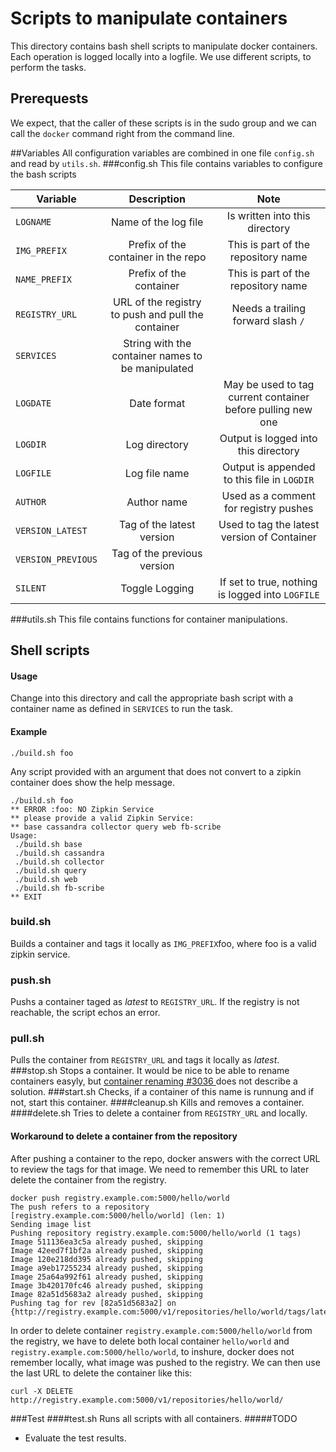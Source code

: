 # Scripts to manipulate containers

This directory contains bash shell scripts to manipulate docker containers.
Each operation is logged locally into a logfile. We use different scripts, 
to perform the tasks. 

## Prerequests
We expect, that the caller of these scripts is in the sudo group and we can call the `docker` 
command right from the command line. 

##Variables
All configuration variables are combined in one file `config.sh` and read by `utils.sh`.
###config.sh
This file contains variables to configure the bash scripts

| Variable | Description | Note |
|---------|:---------:|:-------:|
|`LOGNAME`  | Name of the log file | Is written into this directory|
|`IMG_PREFIX`   | Prefix of the container in the repo | This is part of the repository name| 
|`NAME_PREFIX`   | Prefix of the container | This is part of the repository name| 
|`REGISTRY_URL`| URL of the registry to push and pull the container | Needs a trailing forward slash `/`|
|`SERVICES` | String with the container names to be manipulated  | |
|`LOGDATE`| Date format| May be used to tag current container before pulling new one |
|`LOGDIR`| Log directory| Output is logged into this directory |
|`LOGFILE`| Log file name| Output is appended to this file in `LOGDIR`|
|`AUTHOR`|Author name| Used as a comment for registry pushes|
|`VERSION_LATEST`| Tag of the latest version|Used to tag the latest version of Container|
|`VERSION_PREVIOUS`| Tag of the previous version||
|`SILENT`| Toggle Logging| If set to true, nothing is logged into `LOGFILE`|
###utils.sh 
This file contains functions for container manipulations.

## Shell scripts
####  Usage
Change into this directory and call the appropriate bash script with a container name
as defined in  `SERVICES` to run the task.

#### Example
`./build.sh foo`

Any script provided with an argument that does not convert to a zipkin container does show the help message.
```
./build.sh foo
** ERROR :foo: NO Zipkin Service
** please provide a valid Zipkin Service: 
** base cassandra collector query web fb-scribe
Usage:
 ./build.sh base 
 ./build.sh cassandra 
 ./build.sh collector 
 ./build.sh query 
 ./build.sh web 
 ./build.sh fb-scribe 
** EXIT 

```
### build.sh
Builds a container and  tags it locally as `IMG_PREFIX`foo, where foo is a valid zipkin service.
### push.sh
Pushs a container taged as *latest* to `REGISTRY_URL`. If the registry is not reachable, the script echos an error.
### pull.sh
Pulls the container from `REGISTRY_URL` and tags it locally as *latest*.
###stop.sh
Stops a container. It would be nice to be able to
rename containers easyly, but [ container renaming #3036 ](https://github.com/dotcloud/docker/issues/3036) 
does not describe a solution.
###start.sh
Checks, if a container of this name is runnung and if not, start this container.
####cleanup.sh
Kills and removes a container.
####delete.sh
Tries to delete a container from `REGISTRY_URL` and locally.

#### Workaround to delete a container from the repository
After pushing a container to the repo, docker answers with the correct URL to review the tags for that image. 
  We need to remember this URL to later delete the container from the registry.

``` 
docker push registry.example.com:5000/hello/world 
The push refers to a repository [registry.example.com:5000/hello/world] (len: 1)
Sending image list
Pushing repository registry.example.com:5000/hello/world (1 tags)
Image 511136ea3c5a already pushed, skipping
Image 42eed7f1bf2a already pushed, skipping
Image 120e218dd395 already pushed, skipping
Image a9eb17255234 already pushed, skipping
Image 25a64a992f61 already pushed, skipping
Image 3b420170fc46 already pushed, skipping
Image 82a51d5683a2 already pushed, skipping
Pushing tag for rev [82a51d5683a2] on {http://registry.example.com:5000/v1/repositories/hello/world/tags/latest} 
```
In order to delete container `registry.example.com:5000/hello/world` from the registry, we have to delete both local container `hello/world` and `registry.example.com:5000/hello/world`, to inshure, docker does not remember locally, what image was pushed to the registry. 
We can then use the last URL to delete the container like this:

`curl -X DELETE http://registry.example.com:5000/v1/repositories/hello/world/`

###Test
####test.sh
Runs all scripts with all containers. 
#####TODO
* Evaluate the test results.
